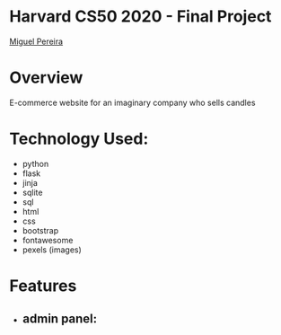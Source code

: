 # Harvard CS50 2020 - Final Project
[Miguel Pereira](https://www.linkedin.com/in/miguelduartepereira/)

# Overview
E-commerce website for an imaginary company who sells candles

# Technology Used:
- python
- flask
- jinja
- sqlite
- sql
- html
- css
- bootstrap
- fontawesome
- pexels (images)

# Features
- admin panel:
    - 
